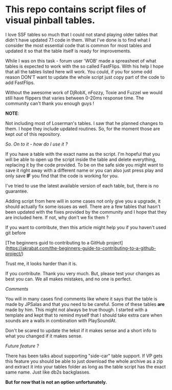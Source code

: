 <h1>This repo contains script files of visual pinball tables.</h1>

I love SSF tables so much that I could not stand playing older tables
that didn't have updated 7.1 code in them. What I've done is to find
what I consider the most essential code that is common for most tables
and updated it so that the table itself is ready for improvements.

While I was on this task - forum user 'WOB' made a spreasheet of what
tables is expected to work with the so called FastFlips. With his
help I hope that all the tables listed here will work. You could, if
you for some odd reason DON'T want to update the whole script just
copy part of the code to add FastFlips.

Without the awesome work of DjRobX, nFozzy, Toxie and Fuzzel we would
still have flippers that varies between 0-20ms response time.
The community can't thank you enough guys !

**NOTE**:

Not including most of Loserman's tables. I saw that he planned changes
to them.  I hope they include updated routines. So, for the moment
those are kept _out_ of this repository.

_So. On to it - how do I use it ?_

If you have a table with the exact name as the script. I'm hopeful
that you will be able to open up the script inside the table and delete
everything, replacing it by the code provided. To be on the safe side
you might want to save it right away with a different name or you can
also just press play and only save __IF__ you find that the code is
working for you.

I've tried to use the latest available version of each table, but,
there is no guarantee.

Adding script from here will in some cases not only give you a upgrade,
it should actually fix some issues as well. There are a few tables that
hasn't been updated with the fixes provided by the community and I hope
that they are included here. If not, why don't we fix them ?

If you want to contribute, then this article might help you if you
haven't used git before

[The beginners guid to contributing to a GitHub project]
(https://akrabat.com/the-beginners-guide-to-contributing-to-a-github-project/)

Trust me, it looks harder than it is.

If you contribute. Thank you very much. But, please test your changes
as best you can. We all makes mistakes, and no one is perfect.

_Comments_

You will in many cases find comments like where it says that the table
is made by JPSalas and that you need to be careful. Some of these tables
__are__ made by him. This might not always be true though. I started with
a template and kept that to remind myself that I should take extra care
when sounds are a walls in combination with PlaySoundAt.

Don't be scared to update the tekst if it makes sense and a short info
to what you changed if it makes sense.

_Future feature ?_

There has been talks about supporting "side-car" table support.
If VP gets this feature you should be able to just download the whole
archive as a zip and extract it into your tables folder as long as
the table script has the exact same name. Just like db2s backglasses.

__But for now that is not an option unfortunately.__

